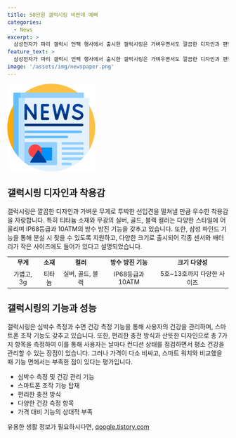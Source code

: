 ```yaml
---
title: 50만원 갤럭시링 비싼데 예뻐
categories:
  - News
excerpt: >
  삼성전자가 파리 갤럭시 언팩 행사에서 출시한 갤럭시링은 가벼우면서도 깔끔한 디자인과 편안한 착용감이 돋보인다. 티타늄 소재와 3가지 컬러 옵션, 방수 방진 기능, IP68등급과 10ATM의 기능, 그리고 9가지 사이즈로 출시되어 다양한 선택이 가능하다. 또한, 수면 건강 측정과 스마트폰 조작 기능을 갖추고 있으나, 가격은 49만9400원으로 상대적으로 높은 편이다.
feature_text: >
  삼성전자가 파리 갤럭시 언팩 행사에서 출시한 갤럭시링은 가벼우면서도 깔끔한 디자인과 편안한 착용감이 돋보인다. 티타늄 소재와 3가지 컬러 옵션, 방수 방진 기능, IP68등급과 10ATM의 기능, 그리고 9가지 사이즈로 출시되어 다양한 선택이 가능하다. 또한, 수면 건강 측정과 스마트폰 조작 기능을 갖추고 있으나, 가격은 49만9400원으로 상대적으로 높은 편이다.
image: '/assets/img/newspaper.png'
---
```


<p><img src="/assets/img/newspaper.png" alt="kimp 속보" /></p>

<h2 data-ke-size="size26">갤럭시링 디자인과 착용감</h2>

<p data-ke-size="size16">갤럭시링은 깔끔한 디자인과 가벼운 무게로 투박한 선입견을 떨쳐낼 만큼 우수한 착용감을 자랑합니다. 특히 티타늄 소재와 무광의 실버, 골드, 블랙 컬러는 다양한 스타일에 어울리며 IP68등급과 10ATM의 방수 방진 기능을 갖추고 있습니다. 또한, 삼성 파인드 기능을 통해 분실 시 찾을 수 있도록 지원하고, 다양한 크기로 출시되어 각종 센서와 배터리가 작은 사이즈에도 들어가 있다고 설명되었습니다.</p>

<table>
    <tr>
        <td style="text-align: center; height: 17px;"><b>무게</b></td>
        <td style="text-align: center; height: 17px;"><b>소재</b></td>
        <td style="text-align: center; height: 17px;"><b>컬러</b></td>
        <td style="text-align: center; height: 17px;"><b>방수 방진 기능</b></td>
        <td style="text-align: center; height: 17px;"><b>크기 다양성</b></td>
    </tr>
    <tr>
        <td style="text-align: center; height: 17px;">가볍고, 3g</td>
        <td style="text-align: center; height: 17px;">티타늄</td>
        <td style="text-align: center; height: 17px;">실버, 골드, 블랙</td>
        <td style="text-align: center; height: 17px;">IP68등급과 10ATM</td>
        <td style="text-align: center; height: 17px;">5호~13호까지 다양한 사이즈</td>
    </tr>
</table>

<h2 data-ke-size="size26">갤럭시링의 기능과 성능</h2>

<p data-ke-size="size16">갤럭시링은 심박수 측정과 수면 건강 측정 기능을 통해 사용자의 건강을 관리하며, 스마트폰 조작 기능도 갖추고 있습니다. 또한, 편리한 충전 방식과 산뜻한 디자인으로 총 7가지 항목을 측정하여 이를 통해 사용자는 날마다 컨디션 상태를 점검하면서 평소 건강을 관리할 수 있는 장점이 있습니다. 그러나 가격이 다소 비싸고, 스마트 워치와 비교했을 때 기능 면에서는 부족한 점이 있다는 평가입니다.</p>

<ul>
    <li>심박수 측정 및 건강 관리 기능</li>
    <li>스마트폰 조작 기능 탑재</li>
    <li>편리한 충전 방식</li>
    <li>다양한 건강 측정 항목</li>
    <li>가격 대비 기능의 상대적 부족</li>
</ul>
유용한 생활 정보가 필요하시다면, <a href="https://qoogle.tistory.com" rel="dofollow">qoogle.tistory.com</a>


